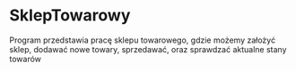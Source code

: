 # SklepTowarowy
Program przedstawia pracę sklepu towarowego, gdzie możemy założyć sklep, dodawać nowe towary, sprzedawać, oraz sprawdzać aktualne stany towarów
